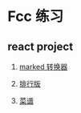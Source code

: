Fcc 练习
==
react project
--

1. [marked 转换器](https://ngekaworu.github.io/FCC/React%20Projects/Markdown%20Previewer/index.html)

2. [排行版](https://ngekaworu.github.io/FCC/React%20Projects/Camper%20Leaderboard/index.html)

3. [菜谱](https://ngekaworu.github.io/FCC/React%20Projects/Recipe%Box/index.html)

